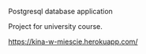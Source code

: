 Postgresql database application

Project for university course.

https://kina-w-miescie.herokuapp.com/
